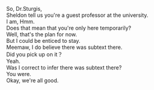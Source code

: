 

So, Dr.Sturgis,    
Sheldon tell us you're a guest professor at the university.   
I am, Hmm.   
Does that mean that you're only here temporarily?   
Well, that's the plan for now.   
But I could be enticed to stay.   
Meemaw, I do believe there was subtext there.   
Did you pick up on it？   
Yeah.   
Was I correct to infer there was subtext there?   
You were.   
Okay, we're all good.   


